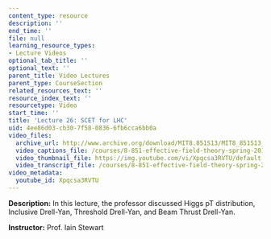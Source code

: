 ```yaml
---
content_type: resource
description: ''
end_time: ''
file: null
learning_resource_types:
- Lecture Videos
optional_tab_title: ''
optional_text: ''
parent_title: Video Lectures
parent_type: CourseSection
related_resources_text: ''
resource_index_text: ''
resourcetype: Video
start_time: ''
title: 'Lecture 26: SCET for LHC'
uid: 4ee86d03-cb30-7f58-0836-6fb6cca6bb0a
video_files:
  archive_url: http://www.archive.org/download/MIT8.851S13/MIT8_851S13_lec26_300k.mp4
  video_captions_file: /courses/8-851-effective-field-theory-spring-2013/85f11df7b96d545cb4d1675ba8ae6423_Xpqcsa3RVTU.vtt
  video_thumbnail_file: https://img.youtube.com/vi/Xpqcsa3RVTU/default.jpg
  video_transcript_file: /courses/8-851-effective-field-theory-spring-2013/a8781bbd7a0234e730f4bce05cbb8c9e_Xpqcsa3RVTU.pdf
video_metadata:
  youtube_id: Xpqcsa3RVTU
---
```


**Description:** In this lecture, the professor discussed Higgs pT distribution, Inclusive Drell-Yan, Threshold Drell-Yan, and Beam Thrust Drell-Yan.

**Instructor:** Prof. Iain Stewart



